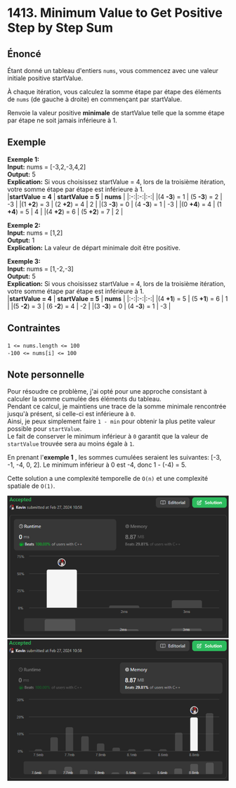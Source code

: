 # 1413. Minimum Value to Get Positive Step by Step Sum

## Énoncé

Étant donné un tableau d'entiers `nums`, vous commencez avec une valeur initiale positive startValue.

À chaque itération, vous calculez la somme étape par étape des éléments de `nums` (de gauche à droite) en commençant par startValue.

Renvoie la valeur positive **minimale** de startValue telle que la somme étape par étape ne soit jamais inférieure à 1.

## Exemple

**Exemple 1:**  
**Input:** nums = [-3,2,-3,4,2]  
**Output:** 5  
**Explication:** Si vous choisissez startValue = 4, lors de la troisième itération, votre somme étape par étape est inférieure à 1.  
|**startValue = 4** | **startValue = 5** | **nums** |
|:-:|:-:|:-:|
|(4 **-3**) = 1 | (5 **-3**) = 2 | -3 |
|(1 **+2**) = 3 | (2 **+2**) = 4 | 2 |
|(3 **-3**) = 0 | (4 **-3**) = 1 | -3 |
|(0 **+4**) = 4 | (1 **+4**) = 5 | 4 |
|(4 **+2**) = 6 | (5 **+2**) = 7 | 2 |

**Exemple 2:**  
**Input:** nums = [1,2]  
**Output:** 1  
**Explication:** La valeur de départ minimale doit être positive.

**Exemple 3:**  
**Input:** nums = [1,-2,-3]  
**Output:** 5  
**Explication:** Si vous choisissez startValue = 4, lors de la troisième itération, votre somme étape par étape est inférieure à 1.  
|**startValue = 4** | **startValue = 5** | **nums** |
|:-:|:-:|:-:|
|(4 **+1**) = 5 | (5 **+1**) = 6 | 1 |
|(5 **-2**) = 3 | (6 **-2**) = 4 | -2 |
|(3 **-3**) = 0 | (4 **-3**) = 1 | -3 |

## Contraintes

`1 <= nums.length <= 100`  
`-100 <= nums[i] <= 100`

## Note personnelle

Pour résoudre ce problème, j'ai opté pour une approche consistant à calculer la somme cumulée des éléments du tableau.  
Pendant ce calcul, je maintiens une trace de la somme minimale rencontrée jusqu'à présent, si celle-ci est inférieure à `0`.  
Ainsi, je peux simplement faire `1 - min` pour obtenir la plus petite valeur possible pour `startValue`.  
Le fait de conserver le minimum inférieur à `0` garantit que la valeur de `startValue` trouvée sera au moins égale à `1`.

En prenant l'**exemple 1** , les sommes cumulées seraient les suivantes: [-3, -1, -4, 0, 2]. Le minimum inférieur à 0 est -4, donc 1 - (-4) = 5.

Cette solution a une complexité temporelle de `O(n)` et une complexité spatiale de `O(1)`.

<img src="./imgs/runtime.png"/>
<img src="./imgs/memory.png"/>
